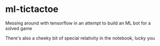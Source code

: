 # ml-tictactoe
Messing around with tensorflow in an attempt to build an ML bot for a solved game

There's also a cheeky bit of special relativity in the notebook, lucky you
